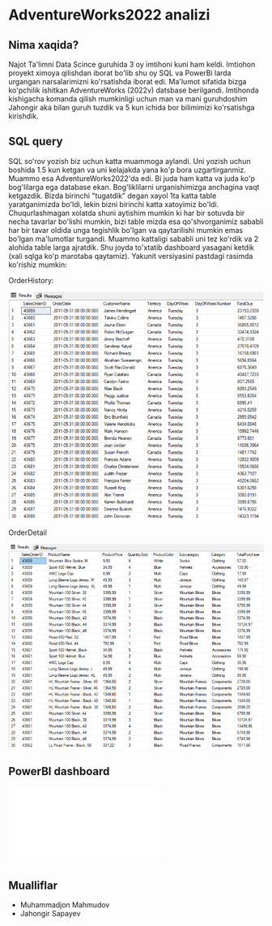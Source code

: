 # AdventureWorks2022 analizi

## Nima xaqida?
Najot Ta'limni Data Scince guruhida 3 oy imtihoni kuni ham keldi. Imtiohon proyekt ximoya qilishdan iborat bo'lib shu oy SQL va PowerBi larda urgangan narsalarimizni ko'rsatishda iborat edi. Ma'lumot sifatida bizga ko'pchilik ishitkan AdventureWorks (2022v) datsbase berilgandi. Imtihonda  kishigacha komanda qilish mumkinligi uchun man va mani guruhdoshim Jahongir aka bilan guruh tuzdik va 5 kun ichida bor bilimimizi ko'rsatishga kirishdik.

## SQL query
SQL so'rov yozish biz uchun katta muammoga aylandi. Uni yozish uchun boshida 1.5 kun ketgan va uni kelajakda yana ko'p bora uzgartirganmiz. Muammo esa AdventureWorks2022'da edi. Bi juda ham katta va juda ko'p bog'lilarga ega database ekan. Bog'liklilarni urganishimizga anchagina vaqt ketgazdik.
Bizda birinchi "tugatdik" degan xayol 1ta katta table yaratganimizda bo'ldi, lekin bizni birinchi katta xatoyimiz bo'ldi. Chuqurlashmagan xolatda shuni aytishim mumkin ki har bir sotuvda bir necha tavarlar bo'lishi mumkin, bizi table mizda esa qo'shvorganimiz sababli har bir tavar oldida unga tegishlik bo'lgan va qaytarilishi mumkin emas bo'lgan ma'lumotlar turgandi. Muammo kattaligi sababli uni tez ko'rdik va 2 alohida table larga ajratdik. Shu joyda to'xtatib dashboard yasagani ketdik (xali sqlga ko'p marotaba qaytamiz). Yakunit versiyasini pastdagi rasimda ko'rishiz mumkin:

OrderHistory:

![alt text](table1.png)

OrderDetail

![alt text](table2.png)

## PowerBI dashboard
![alt text](<PBI Dashboard.pdf>)

## Mualliflar
- Muhammadjon Mahmudov
- Jahongir Sapayev